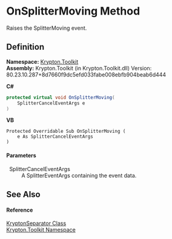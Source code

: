 # OnSplitterMoving Method


Raises the SplitterMoving event.



## Definition
**Namespace:** <a href="79d2eac2-21f4-54ff-7552-b20c33c30600.md">Krypton.Toolkit</a>  
**Assembly:** Krypton.Toolkit (in Krypton.Toolkit.dll) Version: 80.23.10.287+8d7660f9dc5efd033fabe008ebfb904beab6d444

**C#**
``` C#
protected virtual void OnSplitterMoving(
	SplitterCancelEventArgs e
)
```
**VB**
``` VB
Protected Overridable Sub OnSplitterMoving ( 
	e As SplitterCancelEventArgs
)
```



#### Parameters
<dl><dt>  SplitterCancelEventArgs</dt><dd>A SplitterEventArgs containing the event data.</dd></dl>

## See Also


#### Reference
<a href="993e33a0-5b08-b97e-54c6-9331cc90a932.md">KryptonSeparator Class</a>  
<a href="79d2eac2-21f4-54ff-7552-b20c33c30600.md">Krypton.Toolkit Namespace</a>  

